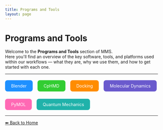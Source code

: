 ```yaml
---
title: Programs and Tools
layout: page
---
```


# Programs and Tools

Welcome to the **Programs and Tools** section of MMS.  
Here you'll find an overview of the key software, tools, and platforms used within our workflows — what they are, why we use them, and how to get started with each one.

---


<div style="display: flex; flex-wrap: wrap; gap: 1rem; margin-top: 1rem;">

  <a class="btn" href="blender" style="background-color:#1E90FF; color:white; padding:10px 20px; border-radius:8px; text-decoration:none;">Blender</a>

  <a class="btn" href="cphmd" style="background-color:#32CD32; color:white; padding:10px 20px; border-radius:8px; text-decoration:none;">CpHMD</a>

  <a class="btn" href="docking" style="background-color:#FF8C00; color:white; padding:10px 20px; border-radius:8px; text-decoration:none;">Docking</a>

  <a class="btn" href="md" style="background-color:#6A5ACD; color:white; padding:10px 20px; border-radius:8px; text-decoration:none;">Molecular Dynamics</a>

  <a class="btn" href="pymol" style="background-color:#FF69B4; color:white; padding:10px 20px; border-radius:8px; text-decoration:none;">PyMOL</a>

  <a class="btn" href="qm" style="background-color:#20B2AA; color:white; padding:10px 20px; border-radius:8px; text-decoration:none;">Quantum Mechanics</a>

</div>


---


[⬅ Back to Home](/mms-wiki/index.md)
